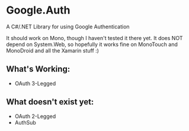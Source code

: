 Google.Auth
===========
A C#/.NET Library for using Google Authentication

It should work on Mono, though I haven't tested it there yet.  It does NOT depend on System.Web, so hopefully it works fine on MonoTouch and MonoDroid and all the Xamarin stuff :)

What's Working:
--------
- OAuth 3-Legged


What doesn't exist yet:
-----------------------
- OAuth 2-Legged
- AuthSub